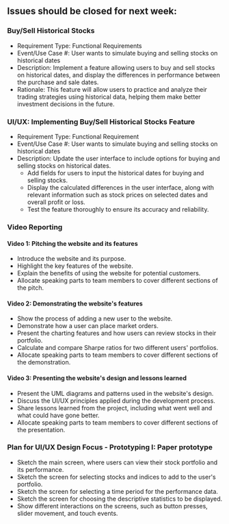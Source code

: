 ## Issues should be closed for next week:

### Buy/Sell Historical Stocks
- Requirement Type: Functional Requirements
- Event/Use Case #: User wants to simulate buying and selling stocks on historical dates
- Description: Implement a feature allowing users to buy and sell stocks on historical dates, and display the differences in performance between the purchase and sale dates.
- Rationale: This feature will allow users to practice and analyze their trading strategies using historical data, helping them make better investment decisions in the future.

### UI/UX: Implementing Buy/Sell Historical Stocks Feature
- Requirement Type: Functional Requirement
- Event/Use Case #: User wants to simulate buying and selling stocks on historical dates
- Description: Update the user interface to include options for buying and selling stocks on historical dates.
    - Add fields for users to input the historical dates for buying and selling stocks.
    - Display the calculated differences in the user interface, along with relevant information such as stock prices on selected dates and overall profit or loss.
    - Test the feature thoroughly to ensure its accuracy and reliability.


### Video Reporting

#### Video 1: Pitching the website and its features
- Introduce the website and its purpose.
- Highlight the key features of the website.
- Explain the benefits of using the website for potential customers.
- Allocate speaking parts to team members to cover different sections of the pitch.

#### Video 2: Demonstrating the website's features
- Show the process of adding a new user to the website.
- Demonstrate how a user can place market orders.
- Present the charting features and how users can review stocks in their portfolio.
- Calculate and compare Sharpe ratios for two different users' portfolios.
- Allocate speaking parts to team members to cover different sections of the demonstration.

#### Video 3: Presenting the website's design and lessons learned
- Present the UML diagrams and patterns used in the website's design.
- Discuss the UI/UX principles applied during the development process.
- Share lessons learned from the project, including what went well and what could have gone better.
- Allocate speaking parts to team members to cover different sections of the presentation.


### Plan for UI/UX Design Focus - Prototyping I: Paper prototype
- Sketch the main screen, where users can view their stock portfolio and its performance.
- Sketch the screen for selecting stocks and indices to add to the user's portfolio.
- Sketch the screen for selecting a time period for the performance data.
- Sketch the screen for choosing the descriptive statistics to be displayed.
- Show different interactions on the screens, such as button presses, slider movement, and touch events.